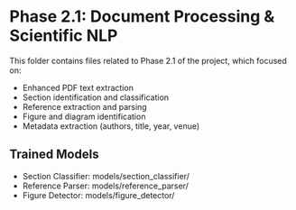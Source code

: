# Phase 2.1: Document Processing & Scientific NLP 
 
This folder contains files related to Phase 2.1 of the project, which focused on: 
 
- Enhanced PDF text extraction 
- Section identification and classification 
- Reference extraction and parsing 
- Figure and diagram identification 
- Metadata extraction (authors, title, year, venue) 
 
## Trained Models 
 
- Section Classifier: models/section_classifier/ 
- Reference Parser: models/reference_parser/ 
- Figure Detector: models/figure_detector/ 
